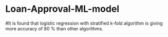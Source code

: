 # Loan-Approval-ML-model

#It is found that logistic regression with stratified k-fold algorithm is giving more accuracy of 80 % than other algorithms.

